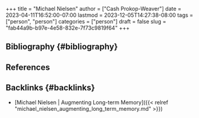 +++
title = "Michael Nielsen"
author = ["Cash Prokop-Weaver"]
date = 2023-04-11T16:52:00-07:00
lastmod = 2023-12-05T14:27:38-08:00
tags = ["person", "person"]
categories = ["person"]
draft = false
slug = "fab44a9b-b97e-4e58-832e-7f73c9819f64"
+++

## Bibliography {#bibliography}

## References

<style>.csl-entry{text-indent: -1.5em; margin-left: 1.5em;}</style><div class="csl-bib-body">
</div>


## Backlinks {#backlinks}

-   [Michael Nielsen | Augmenting Long-term Memory]({{< relref "michael_nielsen_augmenting_long_term_memory.md" >}})
